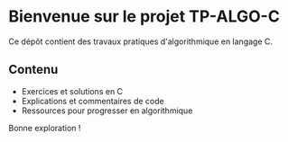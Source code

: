 # Bienvenue sur le projet TP-ALGO-C

Ce dépôt contient des travaux pratiques d'algorithmique en langage C.

## Contenu

- Exercices et solutions en C
- Explications et commentaires de code
- Ressources pour progresser en algorithmique

Bonne exploration !